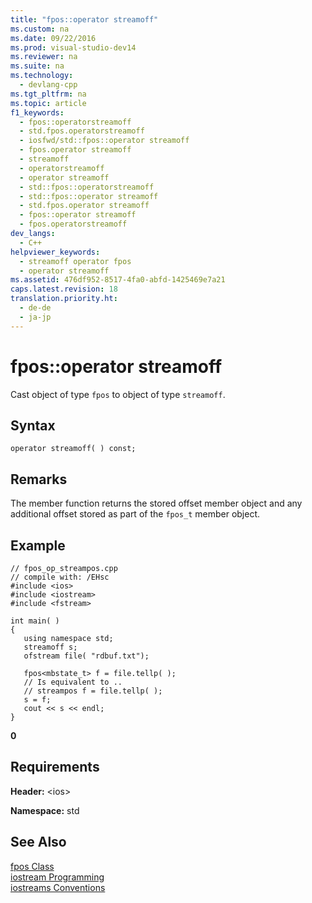 ```yaml
---
title: "fpos::operator streamoff"
ms.custom: na
ms.date: 09/22/2016
ms.prod: visual-studio-dev14
ms.reviewer: na
ms.suite: na
ms.technology: 
  - devlang-cpp
ms.tgt_pltfrm: na
ms.topic: article
f1_keywords: 
  - fpos::operatorstreamoff
  - std.fpos.operatorstreamoff
  - iosfwd/std::fpos::operator streamoff
  - fpos.operator streamoff
  - streamoff
  - operatorstreamoff
  - operator streamoff
  - std::fpos::operatorstreamoff
  - std::fpos::operator streamoff
  - std.fpos.operator streamoff
  - fpos::operator streamoff
  - fpos.operatorstreamoff
dev_langs: 
  - C++
helpviewer_keywords: 
  - streamoff operator fpos
  - operator streamoff
ms.assetid: 476df952-8517-4fa0-abfd-1425469e7a21
caps.latest.revision: 18
translation.priority.ht: 
  - de-de
  - ja-jp
---
```

# fpos::operator streamoff
Cast object of type `fpos` to object of type `streamoff`.  
  
## Syntax  
  
```  
operator streamoff( ) const;  
```  
  
## Remarks  
 The member function returns the stored offset member object and any additional offset stored as part of the `fpos_t` member object.  
  
## Example  
  
```  
// fpos_op_streampos.cpp  
// compile with: /EHsc  
#include <ios>  
#include <iostream>  
#include <fstream>  
  
int main( )   
{  
   using namespace std;  
   streamoff s;  
   ofstream file( "rdbuf.txt");  
  
   fpos<mbstate_t> f = file.tellp( );  
   // Is equivalent to ..  
   // streampos f = file.tellp( );  
   s = f;  
   cout << s << endl;  
}  
```  
  
 **0**   
## Requirements  
 **Header:** <ios\>  
  
 **Namespace:** std  
  
## See Also  
 [fpos Class](../vs140/fpos-class.md)   
 [iostream Programming](../vs140/iostream-programming.md)   
 [iostreams Conventions](../vs140/iostreams-conventions.md)
